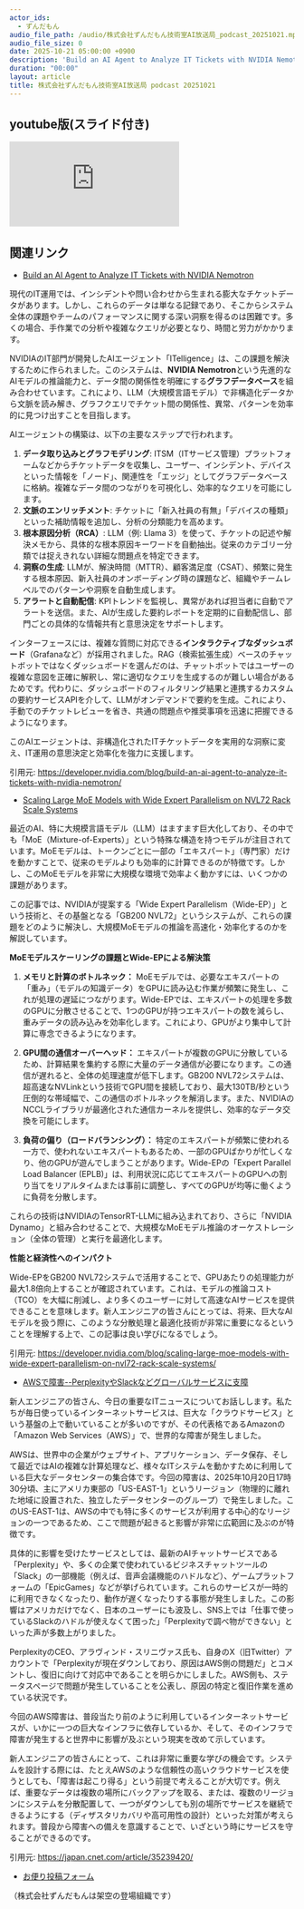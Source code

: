 ```yaml
---
actor_ids:
  - ずんだもん
audio_file_path: /audio/株式会社ずんだもん技術室AI放送局_podcast_20251021.mp3
audio_file_size: 0
date: 2025-10-21 05:00:00 +0900
description: 'Build an AI Agent to Analyze IT Tickets with NVIDIA Nemotron、Scaling Large MoE Models with Wide Expert Parallelism on NVL72 Rack Scale Systems、AWSで障害--PerplexityやSlackなどグローバルサービスに支障'
duration: "00:00"
layout: article
title: 株式会社ずんだもん技術室AI放送局 podcast 20251021
---
```


## youtube版(スライド付き)

<div class="article-video"><iframe src="https://www.youtube.com/embed/zW-27roSMWc" title="YouTube video player" frameborder="0" allow="accelerometer; autoplay; clipboard-write; encrypted-media; gyroscope; picture-in-picture; web-share" referrerpolicy="strict-origin-when-cross-origin" allowfullscreen></iframe></div>


## 関連リンク


- [Build an AI Agent to Analyze IT Tickets with NVIDIA Nemotron](https://developer.nvidia.com/blog/build-an-ai-agent-to-analyze-it-tickets-with-nvidia-nemotron/)  


現代のIT運用では、インシデントや問い合わせから生まれる膨大なチケットデータがあります。しかし、これらのデータは単なる記録であり、そこからシステム全体の課題やチームのパフォーマンスに関する深い洞察を得るのは困難です。多くの場合、手作業での分析や複雑なクエリが必要となり、時間と労力がかかります。

NVIDIAのIT部門が開発したAIエージェント「ITelligence」は、この課題を解決するために作られました。このシステムは、**NVIDIA Nemotron**という先進的なAIモデルの推論能力と、データ間の関係性を明確にする**グラフデータベース**を組み合わせています。これにより、LLM（大規模言語モデル）で非構造化データから文脈を読み解き、グラフクエリでチケット間の関係性、異常、パターンを効率的に見つけ出すことを目指します。

AIエージェントの構築は、以下の主要なステップで行われます。

1.  **データ取り込みとグラフモデリング**: ITSM（ITサービス管理）プラットフォームなどからチケットデータを収集し、ユーザー、インシデント、デバイスといった情報を「ノード」、関連性を「エッジ」としてグラフデータベースに格納。複雑なデータ間のつながりを可視化し、効率的なクエリを可能にします。
2.  **文脈のエンリッチメント**: チケットに「新入社員の有無」「デバイスの種類」といった補助情報を追加し、分析の分類能力を高めます。
3.  **根本原因分析（RCA）**: LLM（例: Llama 3）を使って、チケットの記述や解決メモから、具体的な根本原因キーワードを自動抽出。従来のカテゴリー分類では捉えきれない詳細な問題点を特定できます。
4.  **洞察の生成**: LLMが、解決時間（MTTR）、顧客満足度（CSAT）、頻繁に発生する根本原因、新入社員のオンボーディング時の課題など、組織やチームレベルでのパターンや洞察を自動生成します。
5.  **アラートと自動配信**: KPIトレンドを監視し、異常があれば担当者に自動でアラートを送信。また、AIが生成した要約レポートを定期的に自動配信し、部門ごとの具体的な情報共有と意思決定をサポートします。

インターフェースには、複雑な質問に対応できる**インタラクティブなダッシュボード**（Grafanaなど）が採用されました。RAG（検索拡張生成）ベースのチャットボットではなくダッシュボードを選んだのは、チャットボットではユーザーの複雑な意図を正確に解釈し、常に適切なクエリを生成するのが難しい場合があるためです。代わりに、ダッシュボードのフィルタリング結果と連携するカスタムの要約サービスAPIを介して、LLMがオンデマンドで要約を生成。これにより、手動でのチケットレビューを省き、共通の問題点や推奨事項を迅速に把握できるようになります。

このAIエージェントは、非構造化されたITチケットデータを実用的な洞察に変え、IT運用の意思決定と効率化を強力に支援します。

引用元: https://developer.nvidia.com/blog/build-an-ai-agent-to-analyze-it-tickets-with-nvidia-nemotron/


- [Scaling Large MoE Models with Wide Expert Parallelism on NVL72 Rack Scale Systems](https://developer.nvidia.com/blog/scaling-large-moe-models-with-wide-expert-parallelism-on-nvl72-rack-scale-systems/)  


最近のAI、特に大規模言語モデル（LLM）はますます巨大化しており、その中でも「MoE（Mixture-of-Experts）」という特殊な構造を持つモデルが注目されています。MoEモデルは、トークンごとに一部の「エキスパート」（専門家）だけを動かすことで、従来のモデルよりも効率的に計算できるのが特徴です。しかし、このMoEモデルを非常に大規模な環境で効率よく動かすには、いくつかの課題があります。

この記事では、NVIDIAが提案する「Wide Expert Parallelism（Wide-EP）」という技術と、その基盤となる「GB200 NVL72」というシステムが、これらの課題をどのように解決し、大規模MoEモデルの推論を高速化・効率化するのかを解説しています。

**MoEモデルスケーリングの課題とWide-EPによる解決策**

1.  **メモリと計算のボトルネック：** MoEモデルでは、必要なエキスパートの「重み」（モデルの知識データ）をGPUに読み込む作業が頻繁に発生し、これが処理の遅延につながります。Wide-EPでは、エキスパートの処理を多数のGPUに分散させることで、1つのGPUが持つエキスパートの数を減らし、重みデータの読み込みを効率化します。これにより、GPUがより集中して計算に専念できるようになります。

2.  **GPU間の通信オーバーヘッド：** エキスパートが複数のGPUに分散しているため、計算結果を集約する際に大量のデータ通信が必要になります。この通信が遅れると、全体の処理速度が低下します。GB200 NVL72システムは、超高速なNVLinkという技術でGPU間を接続しており、最大130TB/秒という圧倒的な帯域幅で、この通信のボトルネックを解消します。また、NVIDIAのNCCLライブラリが最適化された通信カーネルを提供し、効率的なデータ交換を可能にします。

3.  **負荷の偏り（ロードバランシング）：** 特定のエキスパートが頻繁に使われる一方で、使われないエキスパートもあるため、一部のGPUばかりが忙しくなり、他のGPUが遊んでしまうことがあります。Wide-EPの「Expert Parallel Load Balancer (EPLB)」は、利用状況に応じてエキスパートのGPUへの割り当てをリアルタイムまたは事前に調整し、すべてのGPUが均等に働くように負荷を分散します。

これらの技術はNVIDIAのTensorRT-LLMに組み込まれており、さらに「NVIDIA Dynamo」と組み合わせることで、大規模なMoEモデル推論のオーケストレーション（全体の管理）と実行を最適化します。

**性能と経済性へのインパクト**

Wide-EPをGB200 NVL72システムで活用することで、GPUあたりの処理能力が最大1.8倍向上することが確認されています。これは、モデルの推論コスト（TCO）を大幅に削減し、より多くのユーザーに対して高速なAIサービスを提供できることを意味します。新人エンジニアの皆さんにとっては、将来、巨大なAIモデルを扱う際に、このような分散処理と最適化技術が非常に重要になるということを理解する上で、この記事は良い学びになるでしょう。

引用元: https://developer.nvidia.com/blog/scaling-large-moe-models-with-wide-expert-parallelism-on-nvl72-rack-scale-systems/


- [AWSで障害--PerplexityやSlackなどグローバルサービスに支障](https://japan.cnet.com/article/35239420/)  


新人エンジニアの皆さん、今日の重要なITニュースについてお話しします。私たちが毎日使っているインターネットサービスは、巨大な「クラウドサービス」という基盤の上で動いていることが多いのですが、その代表格であるAmazonの「Amazon Web Services（AWS）」で、世界的な障害が発生しました。

AWSは、世界中の企業がウェブサイト、アプリケーション、データ保存、そして最近ではAIの複雑な計算処理など、様々なITシステムを動かすために利用している巨大なデータセンターの集合体です。今回の障害は、2025年10月20日17時30分頃、主にアメリカ東部の「US-EAST-1」というリージョン（物理的に離れた地域に設置された、独立したデータセンターのグループ）で発生しました。このUS-EAST-1は、AWSの中でも特に多くのサービスが利用する中心的なリージョンの一つであるため、ここで問題が起きると影響が非常に広範囲に及ぶのが特徴です。

具体的に影響を受けたサービスとしては、最新のAIチャットサービスである「Perplexity」や、多くの企業で使われているビジネスチャットツールの「Slack」の一部機能（例えば、音声会議機能のハドルなど）、ゲームプラットフォームの「EpicGames」などが挙げられています。これらのサービスが一時的に利用できなくなったり、動作が遅くなったりする事態が発生しました。この影響はアメリカだけでなく、日本のユーザーにも波及し、SNS上では「仕事で使っているSlackのハドルが使えなくて困った」「Perplexityで調べ物ができない」といった声が多数上がりました。

PerplexityのCEO、アラヴィンド・スリニヴァス氏も、自身のX（旧Twitter）アカウントで「Perplexityが現在ダウンしており、原因はAWS側の問題だ」とコメントし、復旧に向けて対応中であることを明らかにしました。AWS側も、ステータスページで問題が発生していることを公表し、原因の特定と復旧作業を進めている状況です。

今回のAWS障害は、普段当たり前のように利用しているインターネットサービスが、いかに一つの巨大なインフラに依存しているか、そして、そのインフラで障害が発生すると世界中に影響が及ぶという現実を改めて示しています。

新人エンジニアの皆さんにとって、これは非常に重要な学びの機会です。システムを設計する際には、たとえAWSのような信頼性の高いクラウドサービスを使うとしても、「障害は起こり得る」という前提で考えることが大切です。例えば、重要なデータは複数の場所にバックアップを取る、または、複数のリージョンにシステムを分散配置して、一つがダウンしても別の場所でサービスを継続できるようにする（ディザスタリカバリや高可用性の設計）といった対策が考えられます。普段から障害への備えを意識することで、いざという時にサービスを守ることができるのです。

引用元: https://japan.cnet.com/article/35239420/



- [お便り投稿フォーム](https://forms.gle/ffg4JTfqdiqK62qf9)

（株式会社ずんだもんは架空の登場組織です）

